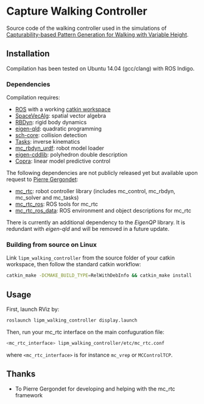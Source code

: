 # Capture Walking Controller

Source code of the walking controller used in the simulations of
[Capturability-based Pattern Generation for Walking with Variable
Height](https://hal.archives-ouvertes.fr/hal-01689331/document).

## Installation

Compilation has been tested on Ubuntu 14.04 (gcc/clang) with ROS Indigo.

### Dependencies

Compilation requires:

* [ROS](http://www.ros.org/) with a working [catkin workspace](http://wiki.ros.org/catkin/Tutorials/create_a_workspace)
* [SpaceVecAlg](https://github.com/jrl-umi3218/SpaceVecAlg): spatial vector algebra
* [RBDyn](https://github.com/jrl-umi3218/RBDyn/): rigid body dynamics
* [eigen-qld](https://github.com/jrl-umi3218/eigen-qld): quadratic programming
* [sch-core](https://github.com/jrl-umi3218/sch-core): collision detection
* [Tasks](https://github.com/jrl-umi3218/Tasks/): inverse kinematics
* [mc\_rbdyn\_urdf](https://github.com/jrl-umi3218/mc_rbdyn_urdf): robot model loader
* [eigen-cddlib](https://github.com/vsamy/eigen-cddlib): polyhedron double description
* [Copra](https://github.com/vsamy/Copra-deprecated): linear model predictive control

The following dependencies are not publicly released yet but available upon
request to [Pierre Gergondet](mailto:pierre.gergondet@gmail.com):

* [mc\_rtc](https://gite.lirmm.fr/multi-contact/mc_rtc): robot controller library (includes mc_control, mc_rbdyn, mc_solver and mc_tasks)
* [mc\_rtc\_ros](https://gite.lirmm.fr/multi-contact/mc_rtc_ros): ROS tools for mc_rtc
* [mc\_rtc\_ros\_data](https://gite.lirmm.fr/multi-contact/mc_rtc_ros_data): ROS environment and object descriptions for mc_rtc

There is currently an additional dependency to the *EigenQP* library. It is
redundant with *eigen-qld* and will be removed in a future update.

### Building from source on Linux

Link `lipm_walking_controller` from the source folder of your catkin workspace,
then follow the standard catkin workflow:
```sh
catkin_make -DCMAKE_BUILD_TYPE=RelWithDebInfo && catkin_make install
```

## Usage

First, launch RViz by:
```sh
roslaunch lipm_walking_controller display.launch
```
Then, run your mc\_rtc interface on the main confuguration file:
```sh
<mc_rtc_interface> lipm_walking_controller/etc/mc_rtc.conf
```
where ``<mc_rtc_interface>`` is for instance ``mc_vrep`` or ``MCControlTCP``.

## Thanks

- To Pierre Gergondet for developing and helping with the mc\_rtc framework
